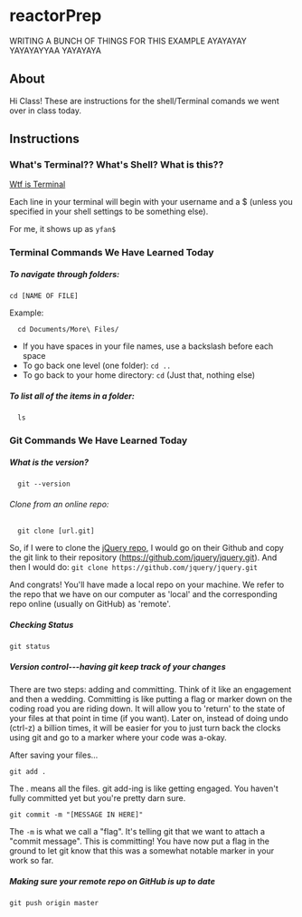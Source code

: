 # reactorPrep

WRITING A BUNCH OF THINGS FOR THIS EXAMPLE
AYAYAYAY
YAYAYAYYAA
YAYAYAYA

## About
Hi Class! These are instructions for the shell/Terminal comands we went over in class today.

## Instructions

### What's Terminal?? What's Shell? What is this??
[Wtf is Terminal](http://askubuntu.com/questions/38162/what-is-a-terminal-and-how-do-i-open-and-use-it)

Each line in your terminal will begin with your username and a $ (unless you specified in your shell settings to be something else).

For me, it shows up as ```yfan$```

### Terminal Commands We Have Learned Today

##### To  navigate through folders:


```shell
cd [NAME OF FILE]
```

Example:
```shell
  cd Documents/More\ Files/
```

* If you have spaces in your file names, use a backslash before each space
* To go back one level (one folder): ```cd ..```
* To go back to your home directory: ```cd```  (Just that, nothing else)

##### To list all of the items in a folder:
```shell
  ls
```

### Git Commands We Have Learned Today

##### What is the version?

```shell
  git --version
```

###### Clone from an online repo:
```shell
  git clone [url.git]
```

So, if I were to clone the [jQuery repo](https://github.com/jquery/jquery), I would go on their Github and copy the git link to their repository (https://github.com/jquery/jquery.git).
And then I would do: ```git clone https://github.com/jquery/jquery.git```

And congrats! You'll have made a local repo on your machine. We refer to the repo that we have on our computer as 'local' and the corresponding repo online (usually on GitHub) as 'remote'.

##### Checking Status
```shell
git status
```

##### Version control---having git keep track of your changes
There are two steps: adding and committing. Think of it like an engagement and then a wedding.
Committing is like putting a flag or marker down on the coding road you are riding down.
It will allow you to 'return' to the state of your files at that point in time (if you want).
Later on, instead of doing undo (ctrl-z) a billion times, it will be easier for you to just turn back the clocks using git and go to a marker where your code was a-okay.

After saving your files...

```shell
git add .
```
The . means all the files. git add-ing is like getting engaged. You haven't fully committed yet but you're pretty darn sure.

```shell
git commit -m "[MESSAGE IN HERE]"
```

The ```-m``` is what we call a "flag". It's telling git that we want to attach a "commit message".
This is committing! You have now put a flag in the ground to let git know that this was a somewhat notable marker in your work so far.

##### Making sure your remote repo on GitHub is up to date

```shell
git push origin master
```




